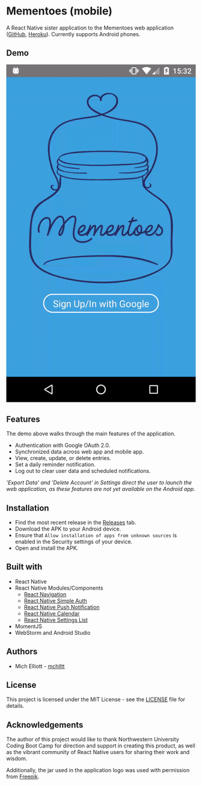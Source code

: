 # Mementoes (mobile)
A React Native sister application to the Mementoes web application ([GitHub](https://github.com/mchlltt/mementoes), [Heroku](https://mementoes.herokuapp.com/)). Currently supports Android phones.

## Demo
![App demo GIF](https://github.com/mchlltt/mementoes-mobile/raw/master/demo_gif.gif)

## Features
The demo above walks through the main features of the application.
- Authentication with Google OAuth 2.0.
- Synchronized data across web app and mobile app.
- View, create, update, or delete entries.
- Set a daily reminder notification.
- Log out to clear user data and scheduled notifications.

_'Export Data' and 'Delete Account' in Settings direct the user to launch the web application, as these features are not yet available on the Android app._

## Installation
- Find the most recent release in the [Releases](https://github.com/mchlltt/mementoes-mobile/releases/) tab.
- Download the APK to your Android device.
- Ensure that `Allow installation of apps from unknown sources` is enabled in the Security settings of your device.
- Open and install the APK.

## Built with
- React Native
- React Native Modules/Components
   - [React Navigation](https://github.com/react-community/react-navigation)
   - [React Native Simple Auth](https://github.com/adamjmcgrath/react-native-simple-auth)
   - [React Native Push Notification](https://github.com/zo0r/react-native-push-notification)
   - [React Native Calendar](https://github.com/christopherdro/react-native-calendar)
   - [React Native Settings List](https://github.com/evetstech/react-native-settings-list)
- MomentJS
- WebStorm and Android Studio

## Authors
- Mich Elliott - [mchlltt](https://github.com/mchlltt)

## License
This project is licensed under the MIT License - see the [LICENSE](LICENSE.md) file for details.

## Acknowledgements
The author of this project would like to thank Northwestern University Coding Boot Camp for direction and support in creating this product, as well as the vibrant community of React Native users for sharing their work and wisdom.

Additionally, the jar used in the application logo was used with permission from <a href="http://www.freepik.com/free-photos-vectors/background">Freepik</a>.
